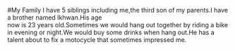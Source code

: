 #My Family
I have 5 siblings including me,the third son of my
parents.I have a brother named Ikhwan.His age  
now is 23 years old.Sometimes we would hang out 
together by riding a bike in evening or night.We
would buy some drinks when hang out.He has a 
talent about to fix a motocycle that sometimes 
impressed me.



